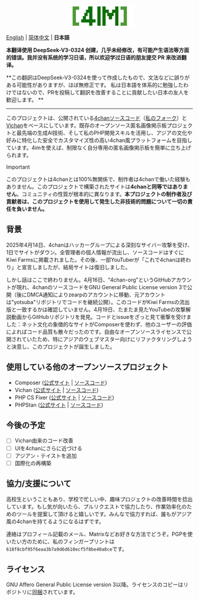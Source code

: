 <div align="center">
  <a href="https://github.com/Diamochang/4im">
    <img src="static/doc/4imlogo.svg" alt="4imロゴ" height="60">
  </a>
</div>

[English](README.md) | [简体中文](README_zh-CN.md) | **日本語**

**本翻译使用 DeepSeek-V3-0324 创建，几乎未经修改，有可能产生语法等方面的错误。我并没有系统的学习日语，所以欢迎学过日语的朋友提交 PR 来改进翻译。**

**この翻訳はDeepSeek-V3-0324を使って作成したもので、文法などに誤りがある可能性がありますが、ほぼ無修正です。 私は日本語を体系的に勉強したわけではないので、PRを投稿して翻訳を改善することに貢献したい日本の友人を歓迎します。 **

----

このプロジェクトは、公開されている[4chanソースコード](https://github.com/zearp/4chan)（[私のフォーク](https://github.com/Diamochang/4chan-fixed)）と[Vichan](https://github.com/vichan-devel/vichan)をベースにしています。既存のオープンソース匿名画像掲示板プロジェクトと最先端の生成AI技術、そして私のPHP開発スキルを活用し、アジアの文化や好みに特化した安全でカスタマイズ性の高い4chan風プラットフォームを目指しています。4imを使えば、制限なく自分専用の匿名画像掲示板を簡単に立ち上げられます。

> [!IMPORTANT]
> このプロジェクトは4chanとは100%無関係で、制作者は4chanで働いた経験もありません。このプロジェクトで構築されたサイトは**4chanと同等ではありません**。コミュニティの性質が根本的に異なります。**本プロジェクトの制作者及び貢献者は、このプロジェクトを使用して発生した非技術的問題について一切の責任を負いません。**

## 背景
2025年4月14日、4chanはハッカーグループによる深刻なサイバー攻撃を受け、1日でサイトがダウン。全管理者の個人情報が流出し、ソースコードはすぐにKiwi Farmsに掲載されました。その後、一部YouTuberが「これで4chanは終わり」と宣言しましたが、結局サイトは復旧しました。

しかし話はここで終わりません。4月16日、"4chan-org"というGitHubアカウントが現れ、4chanのソースコードをGNU General Public License version 3で公開（後にDMCA通知によりzearpのアカウントに移動、元アカウントは"yotsuba"リポジトリでコードを継続公開）。このコードがKiwi Farmsの流出版と一致するかは確認していません。4月19日、たまたま見たYouTubeの攻撃解説動画からGitHubリポジトリを発見。コードとissueをざっと見て衝撃を受けました：ネット文化の象徴的なサイトがComposerを使わず、他のユーザーの評価によればコード品質も散々だったのです。自由なオープンソースライセンスで公開されていたため、特にアジアのウェブマスター向けにリファクタリングしようと決意し、このプロジェクトが誕生しました。

## 使用している他のオープンソースプロジェクト
- Composer ([公式サイト](https://getcomposer.org/) | [ソースコード](https://github.com/composer/composer))
- Vichan ([公式サイト](https://vichan.info/) | [ソースコード](https://github.com/vichan-devel/vichan))
- PHP CS Fixer ([公式サイト](https://cs.symfony.com) | [ソースコード](https://github.com/PHP-CS-Fixer/PHP-CS-Fixer))
- PHPStan ([公式サイト](https://phpstan.org/) | [ソースコード](https://github.com/phpstan/phpstan))  

## 今後の予定
- [ ] Vichan由来のコード改善
- [ ] UIを4chanにさらに近づける
- [ ] アジアン・テイストを追加
- [ ] 国際化の再構築

## 協力/支援について
高校生ということもあり、学校で忙しい中、趣味プロジェクトの改善時間を捻出しています。もし気が向いたら、プルリクエストで協力したり、作業効率化のためのツールを提案して頂けると嬉しいです。みんなで協力すれば、誰もがアジア風の4chanを持てるようになるはずです。

連絡はプロフィール記載のメール、Matrixなどお好きな方法でどうぞ。PGPを使いたい方のために、私のフィンガープリントは`618f8cbf95f6eaa3b7a9d6d610ecf5f8be40a8ce`です。

## ライセンス
GNU Affero General Public License version 3以降。ライセンスのコピーはリポジトリに[同梱](LICENSE)されています。